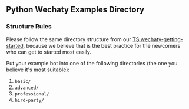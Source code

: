 ## Python Wechaty Examples Directory

### Structure Rules

Please follow the same directory structure from our [TS wechaty-getting-started](https://github.com/wechaty/wechaty-getting-started/tree/master/examples), because we believe that is the best practice for the newcomers who can get to started most easily.

Put your example bot into one of the following directories (the one you believe it's most suitable):

1. `basic/`
1. `advanced/`
1. `professional/`
1. `hird-party/`
